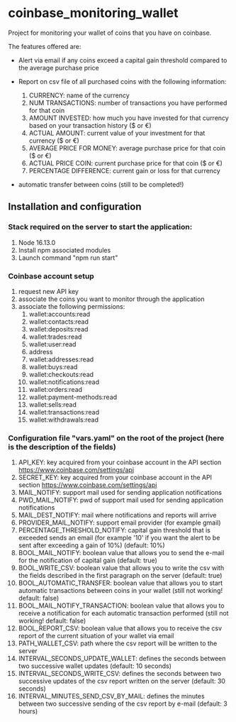 # coinbase_monitoring_wallet


Project for monitoring your wallet of coins that you have on coinbase.

The features offered are:

- Alert via email if any coins exceed a capital gain threshold compared to the average purchase price

- Report on csv file of all purchased coins with the following information:

    1) CURRENCY: name of the currency
    2) NUM TRANSACTIONS: number of transactions you have performed for that coin
    3) AMOUNT INVESTED: how much you have invested for that currency based on your transaction history ($ or €)
    4) ACTUAL AMOUNT: current value of your investment for that currency ($ or €)
    5) AVERAGE PRICE FOR MONEY: average purchase price for that coin ($ or €)
    6) ACTUAL PRICE COIN: current purchase price for that coin ($ or €)
    7) PERCENTAGE DIFFERENCE: current gain or loss for that currency

- automatic transfer between coins (still to be completed!)


## Installation and configuration

### Stack required on the server to start the application:

1) Node 16.13.0
2) Install npm associated modules
3) Launch command "npm run start"

### Coinbase account setup
1) request new API key
2) associate the coins you want to monitor through the application
3) associate the following permissions:
      1) wallet:accounts:read
      2) wallet:contacts:read
      3) wallet:deposits:read
      4) wallet:trades:read
      5) wallet:user:read
      6) address
      7) wallet:addresses:read
      8) wallet:buys:read
      9) wallet:checkouts:read
      10) wallet:notifications:read
      11) wallet:orders:read
      12) wallet:payment-methods:read
      13) wallet:sells:read
      14) wallet:transactions:read
      15) wallet:withdrawals:read

### Configuration file "vars.yaml" on the root of the project (here is the description of the fields)
1.	API_KEY: key acquired from your coinbase account in the API section https://www.coinbase.com/settings/api
2.	SECRET_KEY: key acquired from your coinbase account in the API section https://www.coinbase.com/settings/api
3.	MAIL_NOTIFY: support mail used for sending application notifications
4.	PWD_MAIL_NOTIFY: pwd of support mail used for sending application notifications
5.	MAIL_DEST_NOTIFY: mail where notifications and reports will arrive
6.	PROVIDER_MAIL_NOTIFY: support email provider (for example gmail)
7.	PERCENTAGE_THRESHOLD_NOTIFY: capital gain threshold that is exceeded sends an email (for example '10' if you want the alert to be sent after exceeding a gain of 10%) (default: 10%)
8.	BOOL_MAIL_NOTIFY: boolean value that allows you to send the e-mail for the notification of capital gain (default: true) 
9.	BOOL_WRITE_CSV: boolean value that allows you to write the csv with the fields described in the first paragraph on the server (default: true)
10.	BOOL_AUTOMATIC_TRANSFER: boolean value that allows you to start automatic transactions between coins in your wallet (still not working! default: false)
11.	BOOL_MAIL_NOTIFY_TRANSACTION: boolean value that allows you to receive a notification for each automatic transaction performed (still not working! default: false)
12.	BOOL_REPORT_CSV: boolean value that allows you to receive the csv report of the current situation of your wallet via email
13.	PATH_WALLET_CSV: path where the csv report will be written to the server
14.	INTERVAL_SECONDS_UPDATE_WALLET: defines the seconds between two successive wallet updates (default: 10 seconds)
15.	INTERVAL_SECONDS_WRITE_CSV: defines the seconds between two successive updates of the csv report written on the server (default: 30 seconds)
16.	INTERVAL_MINUTES_SEND_CSV_BY_MAIL: defines the minutes between two successive sending of the csv report by e-mail (default: 3 hours)

